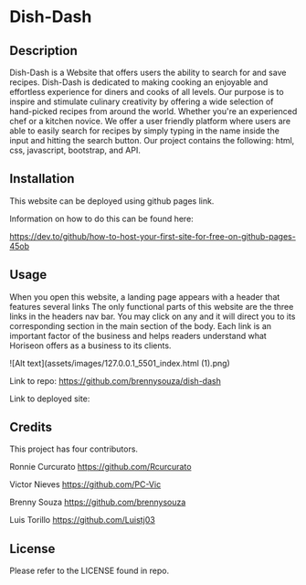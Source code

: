 # Dish-Dash

## Description 
Dish-Dash is a Website that offers users the ability to search for and save recipes. Dish-Dash is dedicated to making cooking an enjoyable and effortless experience for diners and cooks of all levels. Our purpose is to inspire and stimulate culinary creativity by offering a wide selection of hand-picked recipes from around the world. Whether you're an experienced chef or a kitchen novice. We offer a user friendly platform where users are able to easily search for recipes by simply typing in the name inside the input and hitting the search button. 
Our project contains the following: html, css, javascript, bootstrap, and API. 

## Installation
This website can be deployed using github pages link.

Information on how to do this can be found here:

https://dev.to/github/how-to-host-your-first-site-for-free-on-github-pages-45ob

## Usage
When you open this website, a landing page appears with a header that features several links 
The only functional parts of this website are the three links in the headers nav bar.
You may click on any and it will direct you to its corresponding section in the main section of the body. Each link is an important factor of the business and helps readers understand what Horiseon offers as a business to its clients. 

![Alt text](assets/images/127.0.0.1_5501_index.html (1).png)

Link to repo:
https://github.com/brennysouza/dish-dash

Link to deployed site:


## Credits
This project has four contributors.

Ronnie Curcurato
https://github.com/Rcurcurato

Victor Nieves
https://github.com/PC-Vic

Brenny Souza
https://github.com/brennysouza

Luis Torillo
https://github.com/Luistj03

## License
Please refer to the LICENSE found in repo. 
